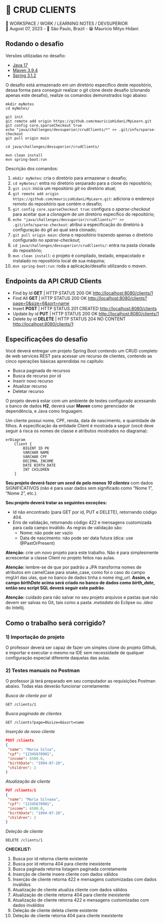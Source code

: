 # 💎 CRUD CLIENTS
📍 WORKSPACE / WORK / LEARNING NOTES / DEVSUPERIOR<br>
📅 Augost 07, 2023 - 🚩 São Paulo, Brazil - 😁 Mauricio Mityo Hidani<br>


## Rodando o desafio

Versões utilizadas no desafio:

- [Java 17](https://www.oracle.com/java/technologies/javase/jdk17-archive-downloads.html)
- [Maven 3.9.4](https://maven.apache.org/docs/3.9.4/release-notes.html)
- [Spring 3.1.2](https://spring.io/projects/spring-boot)

O desafio está armazenado em um diretório específico deste repositório, dessa 
forma para conseguir realizar o git clone deste desafio (clonando apenas este 
desafio), realize os comandos demonstrados logo abaixo: 

```
mkdir myNotes
cd myNotes/

git init
git remote add origin https://github.com/mauricioHidani/MyLearn.git
git config core.sparseCheckout true
echo "java/challenges/devsuperior/crudClients/*" >> .git/info/sparse-checkout
git pull origin main

cd java/challenges/devsuperior/crudClients/

mvn clean install
mvn spring-boot:run
```

Descrição dos comandos:

01. `mkdir myNotes`: cria o diretório para armazenar o desafio;
02. `cd myNotes/`: entra no diretório serparado para a clone do repositório;
03. `git init`: inicia um repositório _git_ no diretório atual;
04. `git remote add origin https://github.com/mauricioHidani/MyLearn.git`: adiciona o endereço remoto do repositório que contém o desafio;
05. `git config core.sparseCheckout true`: configura o _sparse-checkout_ para aceitar que a _clonagem_ de um diretório específico do repositório;
06. `echo "java/challenges/devsuperior/crudClients/*" >> .git/info/sparse-checkout`: atribui a específicação do diretório à configuração do _git_ ao qual será clonado;
07. `git pull origin main`: clona o repositório trazendo apenas o diretório configurado no _sparse-checkout_;
08. `cd java/challenges/devsuperior/crudClients/`: entra na pasta clonada do repositório;
09. `mvn clean install`: o projeto é compilado, testado, empacotado e instalado no repositório local de sua máquina;
10. `mvn spring-boot:run`: roda a aplicação/desafio utilizando o _maven_.


## Endpoints da API CRUD Clients

- Find by Id **GET** | HTTP STATUS 200 OK [http://localhost:8080/clients/1](http://localhost:8080/clients/1)
- Find All **GET** | HTTP STATUS 200 OK [http://localhost:8080/clients?page=0&size=6&sort=name](http://localhost:8080/clients?page=0&size=6&sort=name)
- Insert **POST** | HTTP STATUS 201 CREATED [http://localhost:8080/clients](http://localhost:8080/clients)
- Update by id **PUT** |  HTTP STATUS 200 OK [http://localhost:8080/clients/1](http://localhost:8080/clients/1)
- Delete by id **DELETE** | HTTP STATUS 204 NO CONTENT [http://localhost:8080/clients/1](http://localhost:8080/clients/1):

## Especificações do desafio

Você deverá entregar um projeto Spring Boot contendo um CRUD completo de web services REST para acessar um recurso de clientes, contendo as cinco operações básicas aprendidas no capítulo:

- Busca paginada de recursos 
- Busca de recurso por id 
- Inserir novo recurso 
- Atualizar recurso 
- Deletar recurso

O projeto deverá estar com um ambiente de testes configurado acessando o banco de dados **H2**, deverá usar **Maven** como gerenciador de dependência, e Java como linguagem.

Um cliente possui nome, CPF, renda, data de nascimento, e quantidade de filhos. A especificação da entidade Client é mostrada a seguir (você deve seguir à risca os nomes de classe e atributos mostrados no diagrama):

```mermaid
erDiagram
    Client {
        BIGINT ID PK
        VARCHAR NAME
        VARCHAR CPF
        DECIMAL INCOME
        DATE BIRTH_DATE
        INT CHILDREN 
    }
```

**Seu projeto deverá fazer um _seed_ de pelo menos _10 clientes_** com dados SIGNIFICATIVOS (não é para usar dados sem significado como “Nome 1”, “Nome 2”, etc.).

**Seu projeto deverá tratar as seguintes exceções:**
- Id não encontrado (para GET por id, PUT e DELETE), retornando código 404. 
- Erro de validação, retornando código 422 e mensagens customizada para cada campo inválido. As regras de validação são: 
  - Nome: não pode ser vazio 
  - Data de nascimento: não pode ser data futura (dica: use @PastOrPresent) 

**Atenção:** crie um novo projeto para este trabalho. Não é para simplesmente acrescentar a classe Client no projeto feitos nas aulas.

**Atenção:** lembre-se de que por padrão a JPA transforma nomes de atributos em camelCase para snake_case, como foi o caso do campo imgUrl das ulas, que no banco de dados tinha o nome _img_url_. **Assim, o campo _birthDate_ acima será criado no banco de dados como _birth_date_, então seu script SQL deverá seguir este padrão**.

**Atenção:** cuidado para não salvar no seu projeto arquivos e pastas que não devem ser salvas no Git, 
tais como a pasta _.metadata_ do Eclipse ou _.idea_ do Intellij. 


## Como o trabalho será corrigido?

### 1) Importação do projeto
O professor deverá ser capaz de fazer um simples clone do projeto Github, e importar e executar o mesmo na IDE sem necessidade de qualquer configuração especial diferente daquelas das aulas.


### 2) Testes manuais no Postman
O professor já terá preparado em seu computador as requisições Postman abaixo. Todas elas deverão funcionar corretamente:


_Busca de cliente por id_
```
GET /clients/1
```

_Busca paginada de clientes_
```
GET /clients?page=0&size=6&sort=name
```


_Inserção de novo cliente_
```json
POST /clients
{
 "name": "Maria Silva",
 "cpf": "12345678901",
 "income": 6500.0,
 "birthDate": "1994-07-20",
 "children": 2
}
```

_Atualização de cliente_
```json
PUT /clients/1
{
 "name": "Maria Silvaaa",
 "cpf": "12345678901",
 "income": 6500.0,
 "birthDate": "1994-07-20",
 "children": 2
}
```

_Deleção de cliente_
```
DELETE /clients/1
```

**CHECKLIST:** 
1. Busca por id retorna cliente existente 
2. Busca por id retorna 404 para cliente inexistente 
3. Busca paginada retorna listagem paginada corretamente 
4. Inserção de cliente insere cliente com dados válidos 
5. Inserção de cliente retorna 422 e mensagens customizadas com dados inválidos 
6. Atualização de cliente atualiza cliente com dados válidos 
7. Atualização de cliente retorna 404 para cliente inexistente 
8. Atualização de cliente retorna 422 e mensagens customizadas com dados inválidos 
9. Deleção de cliente deleta cliente existente 
10. Deleção de cliente retorna 404 para cliente inexistente